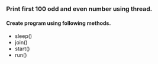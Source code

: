 ### Print first 100 odd and even number using thread.
#### Create program using following methods.
 - sleep()
 - join()
 - start()
 - run()